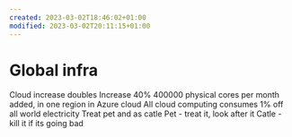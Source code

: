 ```yaml
---
created: 2023-03-02T18:46:02+01:00
modified: 2023-03-02T20:11:15+01:00
---
```


# Global infra

Cloud increase doubles
Increase 40%
400000 physical cores per month added, in one region in Azure cloud
All cloud computing consumes 1% off all world electricity
Treat pet and as catle
Pet - treat it, look after it
Catle - kill it if its going bad

